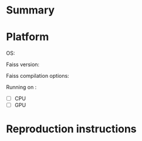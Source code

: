 # Summary

<!-- Facebook has a bounty program for the safe disclosure of security bugs. In
those cases, please go through the process outlined on that page and do not
file a public issue. -->

# Platform

OS: <!-- e.g. macOS 10.13.3 -->

Faiss version: <!-- git commit, e.g. 56383610bcb982d6591e2e2bea3516cb7723e04a -->

Faiss compilation options: <!-- e.g. using MKL with compile flags ... -->

Running on :
- [ ] CPU
- [ ] GPU

# Reproduction instructions

<!-- Please provide specific and comprehensive instructions to reproduce the
described behavior. -->

<!-- Please *do not* post screenshots of logs. They are not searchable. Copy/paste 
the text or make a gist if the text is too bulky. --> 
